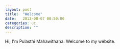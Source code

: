 ```yaml
---
layout: post
title:  "Welcome"
date:   2013-08-07 00:50:00
categories: uc
description: ""
---
```


Hi, I'm Pulasthi Mahawithana. Welcome to my website.
